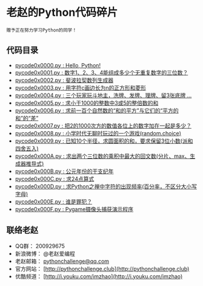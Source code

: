 # 老赵的Python代码碎片

    赠予正在努力学习Python的同学！

## 代码目录
- [pycode0x0000.py : Hello, Python!](src/pycode0x0000.py)
- [pycode0x0001.py : 数字1、2、3、4能组成多少个无重复数字的三位数？](src/pycode0x0001.py)
- [pycode0x0002.py : 斐波拉契数列生成器](src/pycode0x0002.py)
- [pycode0x0003.py : 用字符c画边长为n的正方形和菱形](src/pycode0x0003.py)
- [pycode0x0004.py : 三个玩家玩斗地主，洗牌、发牌、理牌、留3张底牌 ...](src/pycode0x0004.py)
- [pycode0x0005.py : 求小于1000的整数中3或5的整倍数的和](src/pycode0x0005.py)
- [pycode0x0006.py : 求前一百个自然数的“和的平方”与它们的“平方的和”的“差”](src/pycode0x0006.py)
- [pycode0x0007.py : 把2的1000次方的数值各位上的数字加在一起是多少？](src/pycode0x0007.py)
- [pycode0x0008.py : 小学时代无聊时玩过的一个游戏(random.choice)](src/pycode0x0008.py)
- [pycode0x0009.py : 已知10个半径，求圆面积的和，要求保留3位小数(派和四舍五入)](src/pycode0x0009.py)
- [pycode0x000A.py : 求出两个三位数的乘积中最大的回文数(分片、max、生成器推导式)](src/pycode0x000A.py)
- [pycode0x000B.py : 公元年份的干支纪年](src/pycode0x000B.py)
- [pycode0x000C.py : 求24点算式](src/pycode0x000C.py)
- [pycode0x000D.py : 求Python之禅中字符的出现频率(百分率，不区分大小写字母)](src/pycode0x000D.py)
- [pycode0x000E.py : 谁是罪犯？](src/pycode0x000E.py)
- [pycode0x000F.py : Pygame摄像头捕获演示程序](src/pycode0x000F.py)

## 联络老赵
- QQ群： 200929675
- 新浪微博： @老赵爱编程
- 老赵邮箱： [pythonchallenge@qq.com](mailto:pythonchallenge@qq.com)
- 官方网站： [http://pythonchallenge.club](http://pythonchallenge.club)
- 优酷频道： [http://i.youku.com/imzhao](http://i.youku.com/imzhao)